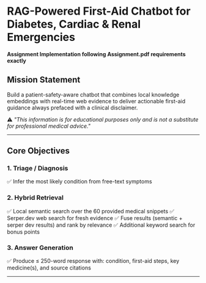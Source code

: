 # RAG-Powered First-Aid Chatbot for Diabetes, Cardiac & Renal Emergencies

**Assignment Implementation following Assignment.pdf requirements exactly**

## Mission Statement

Build a patient-safety-aware chatbot that combines local knowledge embeddings with real-time web evidence to deliver actionable first-aid guidance always prefaced with a clinical disclaimer.

⚠️ *"This information is for educational purposes only and is not a substitute for professional medical advice."*

---

## Core Objectives

### 1. Triage / Diagnosis
✅ Infer the most likely condition from free-text symptoms

### 2. Hybrid Retrieval
✅ Local semantic search over the 60 provided medical snippets
✅ Serper.dev web search for fresh evidence
✅ Fuse results (semantic + serper dev results) and rank by relevance
✅ Additional keyword search for bonus points

### 3. Answer Generation
✅ Produce ≤ 250-word response with: condition, first-aid steps, key medicine(s), and source citations

---

